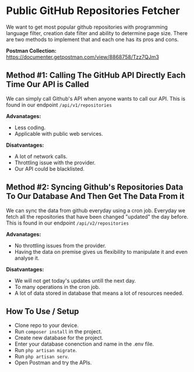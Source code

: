 # Public GitHub Repositories Fetcher

We want to get most popular github repositories with programming language filter, creation date filter and ability to determine page size. There are two methods to implement that and each one has its pros and cons.

**Postman Collection:**
https://documenter.getpostman.com/view/8868758/Tzz7QJm3


## Method #1: Calling The GitHub API Directly Each Time Our API is Called
We can simply call Github's API when anyone wants to call our API. This is found in our endpoint `/api/v1/repositories`

**Advanatages:**
- Less coding.
- Applicable with public web services.

**Disatvantages:**
- A lot of network calls.
- Throttling issue with the provider.
- Our API could be blacklisted.

## Method #2: Syncing Github's Repositories Data To Our Database And Then Get The Data From it
We can sync the data from github everyday using a cron job. Everyday we fetch all the repositories that have been changed "updated" the day before.  This is found in our endpoint `/api/v2/repositories`

**Advanatages:**
- No throttling issues from the provider.
- Having the data on premise gives us flexibility to manipulate it and even analyse it.

**Disatvantages:**
- We will not get today's updates untill the next day.
- To many operations in the cron job.
- A lot of data stored in database that means a lot of resources needed.

## How To Use / Setup
- Clone repo to your device.
- Run `composer install` in the project.
- Create new database for the project.
- Enter your database conenction and name in the .env file.
- Run `php artisan migrate`.
- Run `php artisan serv`.
- Open Postman and try the APIs.